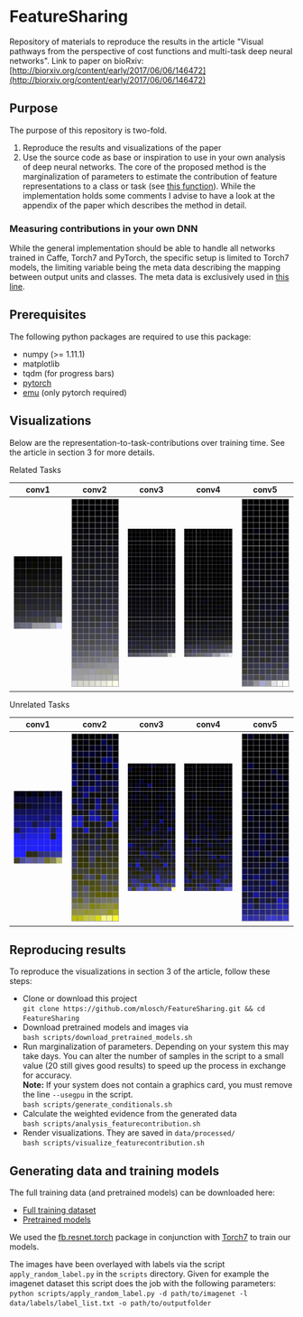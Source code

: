 # FeatureSharing
Repository of materials to reproduce the results in the article "Visual pathways from the perspective of cost functions and multi-task deep neural networks".
Link to paper on bioRxiv: [http://biorxiv.org/content/early/2017/06/06/146472](http://biorxiv.org/content/early/2017/06/06/146472)

## Purpose
The purpose of this repository is two-fold.
1. Reproduce the results and visualizations of the paper
2. Use the source code as base or inspiration to use in your own analysis of deep neural networks.
The core of the proposed method is the marginalization of parameters to estimate the contribution of feature representations to a class or task (see [this function](https://github.com/mlosch/FeatureSharing/blob/master/featuresharing/surgery.py#L41)). While the implementation holds some comments I advise to have a look at the appendix of the paper which describes the method in detail.

### Measuring contributions in your own DNN
While the general implementation should be able to handle all networks trained in Caffe, Torch7 and PyTorch, the specific setup is limited to Torch7 models, the limiting variable being the meta data describing the mapping between output units and classes. The meta data is exclusively used in [this line](https://github.com/mlosch/FeatureSharing/blob/master/featuresharing/preprocessing.py#L65).

## Prerequisites
The following python packages are required to use this package:
- numpy (>= 1.11.1)
- matplotlib
- tqdm (for progress bars)
- [pytorch](https://github.com/pytorch/pytorch#installation)
- [emu](https://github.com/mlosch/emu#installation) (only pytorch required)

## Visualizations
Below are the representation-to-task-contributions over training time. See the article in section 3 for more details.

Related Tasks

| conv1 | conv2 | conv3 | conv4 | conv5 |
| ---- | ---- | ---- | ---- | ---- |
| ![conv1](img/gifs/Subord+Basic/conv1.gif) | ![conv2](img/gifs/Subord+Basic/conv2.gif) | ![conv3](img/gifs/Subord+Basic/conv3.gif) | ![conv4](img/gifs/Subord+Basic/conv4.gif) | ![conv5](img/gifs/Subord+Basic/conv5.gif) |


Unrelated Tasks

| conv1 | conv2 | conv3 | conv4 | conv5 |
| ---- | ---- | ---- | ---- | ---- |
| ![conv1](img/gifs/Object+Text/conv1.gif) | ![conv2](img/gifs/Object+Text/conv2.gif) | ![conv3](img/gifs/Object+Text/conv3.gif) | ![conv4](img/gifs/Object+Text/conv4.gif) | ![conv5](img/gifs/Object+Text/conv5.gif) |


## Reproducing results
To reproduce the visualizations in section 3 of the article, follow these steps:
- Clone or download this project<BR>
`git clone https://github.com/mlosch/FeatureSharing.git && cd FeatureSharing`
- Download pretrained models and images via<BR>
`bash scripts/download_pretrained_models.sh`
- Run marginalization of parameters. Depending on your system this may take days. You can alter the number of samples in the script to a small value (20 still gives good results) to speed up the process in exchange for accuracy.<BR>
**Note:** If your system does not contain a graphics card, you must remove the line `--usegpu` in the script. <BR>
`bash scripts/generate_conditionals.sh`
- Calculate the weighted evidence from the generated data<BR>
`bash scripts/analysis_featurecontribution.sh`
- Render visualizations. They are saved in `data/processed/`<BR>
`bash scripts/visualize_featurecontribution.sh`

## Generating data and training models
The full training data (and pretrained models) can be downloaded here:
- [Full training dataset](https://s3.eu-central-1.amazonaws.com/multitaskcnns/mtldataset_full.tar.gz)
- [Pretrained models](https://s3.eu-central-1.amazonaws.com/multitaskcnns/models.tar.bz2)

We used the [fb.resnet.torch](https://github.com/facebook/fb.resnet.torch) package in conjunction with [Torch7](http://torch.ch/docs/getting-started.html) to train our models.

The images have been overlayed with labels via the script `apply_random_label.py` in the `scripts` directory.
Given for example the imagenet dataset this script does the job with the following parameters:<BR>
`python scripts/apply_random_label.py -d path/to/imagenet -l data/labels/label_list.txt -o path/to/outputfolder`
